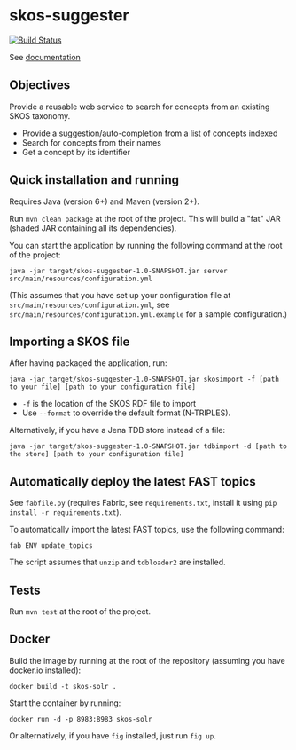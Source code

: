 skos-suggester
==============
[![Build Status](https://travis-ci.org/ox-it/skos-suggester.svg?branch=master)](https://travis-ci.org/ox-it/skos-suggester)

See [documentation](http://skos-suggester.readthedocs.org/en/latest/)

Objectives
----------

Provide a reusable web service to search for concepts from an existing SKOS taxonomy.

* Provide a suggestion/auto-completion from a list of concepts indexed
* Search for concepts from their names
* Get a concept by its identifier

Quick installation and running
------------------------------

Requires Java (version 6+) and Maven (version 2+).

Run `mvn clean package` at the root of the project. This will build a "fat" JAR (shaded JAR containing all its dependencies).

You can start the application by running the following command at the root of the project:

    java -jar target/skos-suggester-1.0-SNAPSHOT.jar server src/main/resources/configuration.yml

(This assumes that you have set up your configuration file at `src/main/resources/configuration.yml`, see `src/main/resources/configuration.yml.example` for a sample configuration.)

Importing a SKOS file
---------------------

After having packaged the application, run:

    java -jar target/skos-suggester-1.0-SNAPSHOT.jar skosimport -f [path to your file] [path to your configuration file]

* `-f` is the location of the SKOS RDF file to import
* Use `--format` to override the default format (N-TRIPLES).

Alternatively, if you have a Jena TDB store instead of a file:

    java -jar target/skos-suggester-1.0-SNAPSHOT.jar tdbimport -d [path to the store] [path to your configuration file]

Automatically deploy the latest FAST topics
-------------------------------------------

See `fabfile.py` (requires Fabric, see `requirements.txt`, install it using `pip install -r requirements.txt`).

To automatically import the latest FAST topics, use the following command:

    fab ENV update_topics

The script assumes that `unzip` and `tdbloader2` are installed.

Tests
-----

Run `mvn test` at the root of the project.

Docker
------

Build the image by running at the root of the repository (assuming you have docker.io installed):

    docker build -t skos-solr .

Start the container by running:

    docker run -d -p 8983:8983 skos-solr

Or alternatively, if you have `fig` installed, just run `fig up`.
